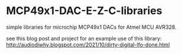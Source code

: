 # MCP49x1-DAC-E-Z-C-libraries
simple libraries for microchip MCP49x1 DACs for Atmel MCU AVR328.

see this blog post and project for an example use of this library:
http://audiodiwhy.blogspot.com/2021/10/dirty-digital-lfo-done.html
